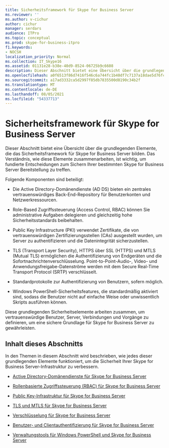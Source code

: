 ```yaml
---
title: Sicherheitsframework für Skype for Business Server
ms.reviewer: ''
ms.author: v-cichur
author: cichur
manager: serdars
audience: ITPro
ms.topic: conceptual
ms.prod: skype-for-business-itpro
f1.keywords:
- NOCSH
localization_priority: Normal
ms.collection: IT_Skype16
ms.assetid: 01131e28-b38e-40d9-8524-06725b9c6608
description: Dieser Abschnitt bietet eine Übersicht über die grundlegenden Elemente, die das Sicherheitsframework für Skype for Business Server bilden. Das Verständnis, wie diese Elemente zusammenarbeiten, ist wichtig, um fundierte Entscheidungen zum Sichern Ihrer bestimmten Skype for Business Server Bereitstellung zu treffen.
ms.openlocfilehash: a0f6513f86d7416f546c6a744fc1b40df7c7137a18dae5d76fcf18166a4f2eb1
ms.sourcegitcommit: a17ad3332ca5d2997f85db7835500d8190c34b2f
ms.translationtype: MT
ms.contentlocale: de-DE
ms.lasthandoff: 08/05/2021
ms.locfileid: "54337713"
---
```

# <a name="security-framework-for-skype-for-business-server"></a>Sicherheitsframework für Skype for Business Server
 
Dieser Abschnitt bietet eine Übersicht über die grundlegenden Elemente, die das Sicherheitsframework für Skype for Business Server bilden. Das Verständnis, wie diese Elemente zusammenarbeiten, ist wichtig, um fundierte Entscheidungen zum Sichern Ihrer bestimmten Skype for Business Server Bereitstellung zu treffen.
  
Folgende Komponenten sind beteiligt:
  
- Die Active Directory-Domänendienste (AD DS) bieten ein zentrales vertrauenswürdiges Back-End-Repository für Benutzerkonten und Netzwerkressourcen.
    
- Role-Based Zugriffssteuerung (Access Control, RBAC) können Sie administrative Aufgaben delegieren und gleichzeitig hohe Sicherheitsstandards beibehalten.
    
- Public Key Infrastructure (PKI) verwendet Zertifikate, die von vertrauenswürdigen Zertifizierungsstellen (CAs) ausgestellt wurden, um Server zu authentifizieren und die Datenintegrität sicherzustellen.
    
- TLS (Transport Layer Security), HTTPS über SSL (HTTPS) und MTLS (Mutual TLS) ermöglichen die Authentifizierung von Endgeräten und die Sofortnachrichtenverschlüsselung. Point-to-Point-Audio-, Video- und Anwendungsfreigabe-Datenströme werden mit dem Secure Real-Time Transport Protocol (SRTP) verschlüsselt.
    
- Standardprotokolle zur Authentifizierung von Benutzern, sofern möglich.
    
- Windows PowerShell-Sicherheitsfeatures, die standardmäßig aktiviert sind, sodass die Benutzer nicht auf einfache Weise oder unwissentlich Skripts ausführen können.
    
Diese grundlegenden Sicherheitselemente arbeiten zusammen, um vertrauenswürdige Benutzer, Server, Verbindungen und Vorgänge zu definieren, um eine sichere Grundlage für Skype for Business Server zu gewährleisten.
  
## <a name="in-this-section"></a>Inhalt dieses Abschnitts

In den Themen in diesem Abschnitt wird beschrieben, wie jedes dieser grundlegenden Elemente funktioniert, um die Sicherheit Ihrer Skype for Business Server-Infrastruktur zu verbessern.
  
- [Active Directory-Domänendienste für Skype for Business Server](active-directory-domain-services.md)
    
- [Rollenbasierte Zugriffssteuerung (RBAC) für Skype for Business Server](role-based-access-control-rbac.md)
    
- [Public Key-Infrastruktur für Skype for Business Server](public-key-infrastructure-for-skype.md)
    
- [TLS und MTLS für Skype for Business Server](tls-and-mtls.md)
    
- [Verschlüsselung für Skype for Business Server](encryption.md)
    
- [Benutzer- und Clientauthentifizierung für Skype for Business Server](user-and-client-authentication.md)
    
- [Verwaltungstools für Windows PowerShell und Skype for Business Server](management-tools.md)
    

